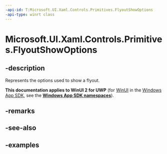 ```yaml
---
-api-id: T:Microsoft.UI.Xaml.Controls.Primitives.FlyoutShowOptions
-api-type: winrt class
---
```


<!-- Class syntax.
public class FlyoutShowOptions : DependencyObject, DependencyObject
-->

# Microsoft.UI.Xaml.Controls.Primitives.FlyoutShowOptions

## -description

Represents the options used to show a flyout.

**This documentation applies to WinUI 2 for UWP** (for [WinUI](/windows/apps/winui/winui3/) in the [Windows App SDK](/windows/apps/windows-app-sdk/), see the **[Windows App SDK namespaces](/windows/windows-app-sdk/api/winrt/)**).

## -remarks

## -see-also

## -examples

